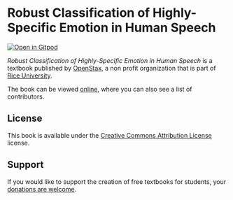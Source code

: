# Robust Classification of Highly-Specific Emotion in Human Speech

[![Open in Gitpod](https://gitpod.io/button/open-in-gitpod.svg)](https://gitpod.io/from-referrer/)

_Robust Classification of Highly-Specific Emotion in Human Speech_ is a textbook published by [OpenStax](https://openstax.org/), a non profit organization that is part of [Rice University](https://www.rice.edu/).

The book can be viewed [online](https://github.com/cnx-user-books/cnxbook-robust-classification-of-highly-specific-emotion-in-human-speech/releases/latest), where you can also see a list of contributors.

## License
This book is available under the [Creative Commons Attribution License](./LICENSE) license.

## Support
If you would like to support the creation of free textbooks for students, your [donations are welcome](https://riceconnect.rice.edu/donation/support-openstax-banner).
